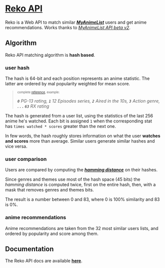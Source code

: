 # [Reko API](https://reko.moe/)

Reko is a Web API to match similar [***MyAnimeList***](https://myanimelist.net) users and get anime recommendations. Works thanks to [*MyAnimeList API *beta v2**](https://myanimelist.net/apiconfig/references/api/v2).

## Algorithm

Reko API matching algorithm is **hash based**.

### user hash

The hash is 64-bit and each position represents an anime statistic. The latter are ordered by mal popularity weighted for mean score.

<blockquote><small><sup>complete <a href="./ref.statistics.txt">reference</a>, example:</sup></small>

***`0`** PG-13 rating, **`1`** 12 Episodes series, **`2`** Aired in the 10s,  **`3`** Action genre, **. . .** **`63`** RX rating*
</blockquote>

The hash is generated from a user list, using the statistics of the last 256 anime he's watched. Each bit is assigned `1` when the corresponding stat has `times watched * scores` greater than the next one.

In few words, the hash roughly stores information on what the user **watches and scores** more than average. Similar users generate similar hashes and vice versa.

### user comparison

Users are compared by computing the [***hamming distance***](https://en.wikipedia.org/wiki/Hamming_distance) on their hashes.

Since genres and themes use most of the hash space (45 bits) the *hamming distance* is computed twice, first on the entire hash, then, with a mask that removes genres and themes bits.

The result is a number between 0 and 83, where 0 is 100% similarity and 83 is 0%.

### anime recommendations

Anime recommendations are taken from the 32 most similar users lists, and ordered by popularity and score among them.

## Documentation

The Reko API docs are available [**here**](https://reko.moe/docs).
